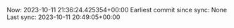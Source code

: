 Now: 2023-10-11 21:36:24.425354+00:00 Earliest commit since sync: None Last sync: 2023-10-11 20:49:05+00:00
